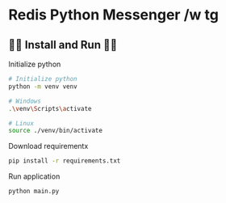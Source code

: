# Redis Python Messenger /w tg

## 🏃‍♀️ Install and Run 🏃‍♂️

Initialize python

```bash
# Initialize python
python -m venv venv

# Windows
.\venv\Scripts\activate

# Linux
source ./venv/bin/activate
```

Download requirementx

```bash
pip install -r requirements.txt
```

Run application

```bash
python main.py
```
